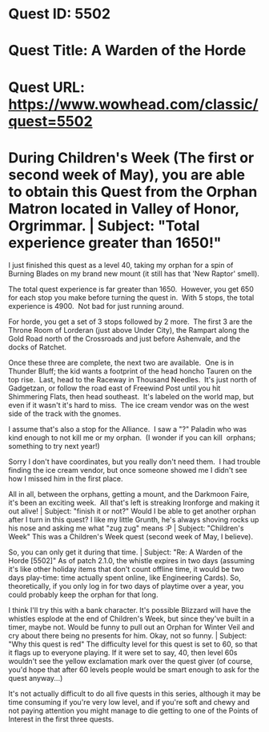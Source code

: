 # Quest ID: 5502
# Quest Title: A Warden of the Horde
# Quest URL: https://www.wowhead.com/classic/quest=5502
# During Children's Week (The first or second week of May), you are able to obtain this Quest from the Orphan Matron located in Valley of Honor, Orgrimmar. | Subject: "Total experience greater than 1650!"
I just finished this quest as a level 40, taking my orphan for a spin of Burning Blades on my brand new mount (it still has that 'New Raptor' smell).

The total quest experience is far greater than 1650.  However, you get 650 for each stop you make before turning the quest in.  With 5 stops, the total experience is 4900.  Not bad for just running around.

For horde, you get a set of 3 stops followed by 2 more.  The first 3 are the Throne Room of Lorderan (just above Under City), the Rampart along the Gold Road north of the Crossroads and just before Ashenvale, and the docks of Ratchet. 

Once these three are complete, the next two are available.  One is in Thunder Bluff; the kid wants a footprint of the head honcho Tauren on the top rise.  Last, head to the Raceway in Thousand Needles.  It's just north of Gadgetzan, or follow the road east of Freewind Post until you hit Shimmering Flats, then head southeast.  It's labeled on the world map, but even if it wasn't it's hard to miss.  The ice cream vendor was on the west side of the track with the gnomes.

I assume that's also a stop for the Alliance.  I saw a "?" Paladin who was kind enough to not kill me or my orphan.  (I wonder if you can kill  orphans; something to try next year!)

Sorry I don't have coordinates, but you really don't need them.  I had trouble finding the ice cream vendor, but once someone showed me I didn't see how I missed him in the first place.

All in all, between the orphans, getting a mount, and the Darkmoon Faire, it's been an exciting week.  All that's left is streaking Ironforge and making it out alive! | Subject: "finish it or not?"
Would I be able to get another orphan after I turn in this quest? I like my little Grunth, he's always shoving rocks up his nose and asking me what "zug zug" means :P | Subject: "Children's Week"
This was a Children's Week quest (second week of May, I believe).

So, you can only get it during that time. | Subject: "Re: A Warden of the Horde [5502]"
As of patch 2.1.0, the whistle expires in two days (assuming it's like other holiday items that don't count offline time, it would be two days play-time: time actually spent online, like Engineering Cards). So, theoretically, if you only log in for two days of playtime over a year, you could probably keep the orphan for that long.

I think I'll try this with a bank character. It's possible Blizzard will have the whistles esplode at the end of Children's Week, but since they've built in a timer, maybe not. Would be funny to pull out an Orphan for Winter Veil and cry about there being no presents for him. Okay, not so funny. | Subject: "Why this quest is red"
The difficulty level for this quest is set to 60, so that it flags up to everyone playing. If it were set to say, 40, then level 60s wouldn't see the yellow exclamation mark over the quest giver (of course, you'd hope that after 60 levels people would be smart enough to ask for the quest anyway...)

It's not actually difficult to do all five quests in this series, although it may be time consuming if you're very low level, and if you're soft and chewy and not paying attention you might manage to die getting to one of the Points of Interest in the first three quests.